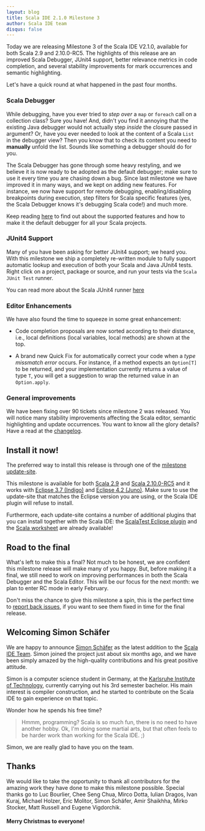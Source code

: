 ```yaml
---
layout: blog
title: Scala IDE 2.1.0 Milestone 3
author: Scala IDE team
disqus: false
---
```


Today we are releasing Milestone 3 of the Scala IDE V2.1.0, available for both Scala 2.9 
and 2.10.0-RC5. The highlights of this release are an improved Scala Debugger, JUnit4 
support, better relevance metrics in code completion, and several stability improvements 
for mark occurrences and semantic highlighting.

Let's have a quick round at what happened in the past four months.

### Scala Debugger

While debugging, have you ever tried to *step over* a ``map`` or ``foreach`` call on a 
collection class? Sure you have! And, didn't you find it annoying that the existing Java 
debugger would not actually step *inside* the closure passed in argument?
Or, have you ever needed to look at the content of a Scala ``List`` in the debugger view? 
Then you know that to check its content you need to **manually** unfold the list. 
Sounds like something a debugger should do for you.

The Scala Debugger has gone through some heavy restyling, and we believe it is now ready 
to be adopted as the default debugger; make sure to use it every time you are chasing down 
a bug. Since last milestone we have improved it in many ways, and we kept on adding new 
features. For instance, we now have support for remote debugging, enabling/disabling 
breakpoints during execution, step filters for Scala specific features (yes, the Scala 
Debugger knows it's debugging Scala code!) and much more.

Keep reading [here][scala-debugger] to find out about the supported features and how to 
make it the default debugger for all your Scala projects.

### JUnit4 Support

Many of you have been asking for better JUnit4 support; we heard you. With this milestone 
we ship a completely re-written module to fully support automatic lookup and execution of 
both your Scala and Java JUnit4 tests. Right click on a project, package or source, and 
run your tests via the ``Scala JUnit Test`` runner.

You can read more about the Scala JUnit4 runner [here][scala-junit4]

### Editor Enhancements

We have also found the time to squeeze in some great enhancement:

* Code completion proposals are now sorted according to their distance, i.e., local 
 definitions (local variables, local methods) are shown at the top.

* A brand new Quick Fix for automatically correct your code when a *type missmatch error* 
 occurs. For instance, if a method expects an ``Option[T]`` to be returned, and your 
 implementation currently returns a value of type ``T``, you will get a suggestion to 
 wrap the returned value in an ``Option.apply``.

### General improvements

We have been fixing over 90 tickets since milestone 2 was released. You will notice many 
stability improvements affecting the Scala editor, semantic highlighting and update 
occurrences. You want to know all the glory details? Have a read at the 
[changelog][changelog].

## Install it now!

The preferred way to install this release is through one of the 
[milestone update-site][milestone-download].

This milestone is available for both [Scala 2.9][scala-29] and 
[Scala 2.10.0-RC5][scala-2.10-rc5] and it works with [Eclipse 3.7 (Indigo)][indigo] and 
[Eclipse 4.2 (Juno)][juno]. Make sure to use the update-site that matches the Eclipse 
version you are using, or the Scala IDE plugin will refuse to install.

Furthermore, each update-site contains a number of additional plugins that you can install 
together with the Scala IDE: the [ScalaTest Eclipse plugin][scalatest] and the 
[Scala worksheet][worksheet] are already available!

## Road to the final

What's left to make this a final? Not much to be honest, we are confident this 
milestone release will make many of you happy. But, before making it a final, we still 
need to work on improving performances in both the Scala Debugger and the Scala Editor. 
This will be our focus for the next month: we plan to enter RC mode in early February.

Don't miss the chance to give this milestone a spin, this is the perfect time to 
[report back issues][issues-tracker], if you want to see them fixed in time for the final 
release.

## Welcoming Simon Schäfer

We are happy to announce [Simon Schäfer][simon] as the latest addition to the 
[Scala IDE Team][scala-ide-team]. Simon joined the project just about six months ago, 
and we have been simply amazed by the high-quality contributions and his great positive 
attitude.

Simon is a computer science student in Germany, at the 
[Karlsruhe Institute of Technology][kit], currently carrying out his 3rd semester bachelor. 
His main interest is compiler construction, and he started to contribute on the Scala 
IDE to gain experience on that topic.

Wonder how he spends his free time?

> Hmmm, programming? Scala is so much fun, there is no need to have another hobby. Ok, 
> I'm doing some martial arts, but that often feels to be harder work than working for 
> the Scala IDE. ;)

Simon, we are really glad to have you on the team.

## Thanks

We would like to take the opportunity to thank all contributors for the amazing work they 
have done to make this milestone possible. Special thanks go to Luc Bourlier, Chee Seng Chua, 
Mirco Dotta, Iulian Dragos, Ivan Kuraj, Michael Holzer, Eric Molitor, Simon Schäfer, Amir 
Shaikhha, Mirko Stocker, Matt Russell and Eugene Vigdorchik.

#### Merry Christmas to everyone!


[ide-java7]: /blog/java-7.html
[indigo]: http://www.eclipse.org/downloads/packages/release/indigo/sr2
[juno]: http://www.eclipse.org/downloads/packages/release/juno/sr1

[scala-debugger]: /docs/helium/features/scaladebugger/index.html
[scala-junit4]: /docs/helium/features/test-finder/index.html#scala-junit-test-finder

[changelog]: http://scala-ide.org/docs/changelog.html
[milestone-download]: /download/milestone.html

[worksheet]: https://github.com/scala-ide/scala-worksheet/wiki/Getting-Started
[scalatest]: http://www.scalatest.org/user_guide/using_scalatest_with_eclipse

[scala-29]: http://www.scala-lang.org/downloads
[scala-2.10-rc5]: http://www.scala-lang.org/node/25942
[issues-tracker]: https://scala-ide-portfolio.assembla.com/spaces/scala-ide/support/tickets
[scala-ide-team]: http://scala-ide.org/team.html
[kit]: http://kit.edu
[simon]: https://github.com/sschaef